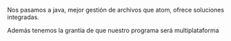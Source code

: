 Nos pasamos a java, mejor gestión de archivos que  atom, ofrece soluciones integradas.

Además tenemos la grantía de que nuestro programa será multiplataforma
